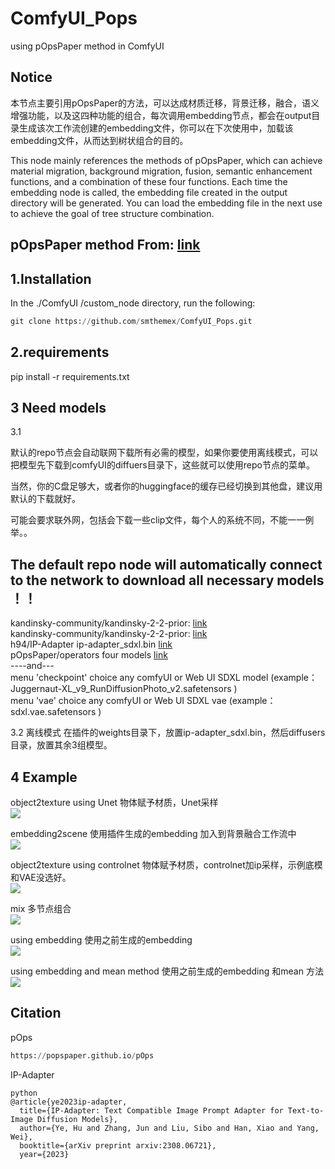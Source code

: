 # ComfyUI_Pops
using pOpsPaper method  in ComfyUI

Notice
---
本节点主要引用pOpsPaper的方法，可以达成材质迁移，背景迁移，融合，语义增强功能，以及这四种功能的组合，每次调用embedding节点，都会在output目录生成该次工作流创建的embedding文件，你可以在下次使用中，加载该embedding文件，从而达到树状组合的目的。  

This node mainly references the methods of pOpsPaper, which can achieve material migration, background migration, fusion, semantic enhancement functions, and a combination of these four functions. Each time the embedding node is called, the embedding file created in the output directory will be generated. You can load the embedding file in the next use to achieve the goal of tree structure combination.   

pOpsPaper method From: [link](https://github.com/pOpsPaper/pOps)
----


1.Installation
-----
  In the ./ComfyUI /custom_node directory, run the following:   
  
  ``` python 
  git clone https://github.com/smthemex/ComfyUI_Pops.git
  ```
  
2.requirements  
----
pip install -r requirements.txt

   
3 Need  models 
----
3.1  

默认的repo节点会自动联网下载所有必需的模型，如果你要使用离线模式，可以把模型先下载到comfyUI的diffuers目录下，这些就可以使用repo节点的菜单。  

当然，你的C盘足够大，或者你的huggingface的缓存已经切换到其他盘，建议用默认的下载就好。

可能会要求联外网，包括会下载一些clip文件，每个人的系统不同，不能一一例举。。

The default repo node will automatically connect to the network to download all necessary models  ！！
--
kandinsky-community/kandinsky-2-2-prior: [link](https://huggingface.co/kandinsky-community/kandinsky-2-2-prior)   
kandinsky-community/kandinsky-2-2-prior: [link](https://huggingface.co/kandinsky-community/kandinsky-2-2-decoder)   
h94/IP-Adapter ip-adapter_sdxl.bin  [link](https://huggingface.co/h94/IP-Adapter)   
pOpsPaper/operators   four models     [link](https://huggingface.co/pOpsPaper/operators)  
----and---    
menu 'checkpoint' choice any comfyUI or Web UI SDXL model (example：Juggernaut-XL_v9_RunDiffusionPhoto_v2.safetensors )   
menu 'vae' choice any comfyUI or Web UI SDXL vae (example：sdxl.vae.safetensors )    

3.2 离线模式 
在插件的weights目录下，放置ip-adapter_sdxl.bin，然后diffusers目录，放置其余3组模型。   

4 Example
----
object2texture  using Unet    物体赋予材质，Unet采样     
![](https://github.com/smthemex/ComfyUI_Pops/blob/main/example/example_unet.png)

embedding2scene  使用插件生成的embedding 加入到背景融合工作流中    
![](https://github.com/smthemex/ComfyUI_Pops/blob/main/example/emb.png)

object2texture using controlnet  物体赋予材质，controlnet加ip采样，示例底模和VAE没选好。   
![](https://github.com/smthemex/ComfyUI_Pops/blob/main/example/example_controlnet.png)

mix   多节点组合   
![](https://github.com/smthemex/ComfyUI_Pops/blob/main/example/textruring_scene_example.png)

using embedding     使用之前生成的embedding      
![](https://github.com/smthemex/ComfyUI_Pops/blob/main/example/usingemb.png)

using embedding and mean method   使用之前生成的embedding 和mean 方法   
![](https://github.com/smthemex/ComfyUI_Pops/blob/main/example/usingmean.png)


Citation
------

pOps
``` python  
https://popspaper.github.io/pOps

```
IP-Adapter
```
python  
@article{ye2023ip-adapter,
  title={IP-Adapter: Text Compatible Image Prompt Adapter for Text-to-Image Diffusion Models},
  author={Ye, Hu and Zhang, Jun and Liu, Sibo and Han, Xiao and Yang, Wei},
  booktitle={arXiv preprint arxiv:2308.06721},
  year={2023}



